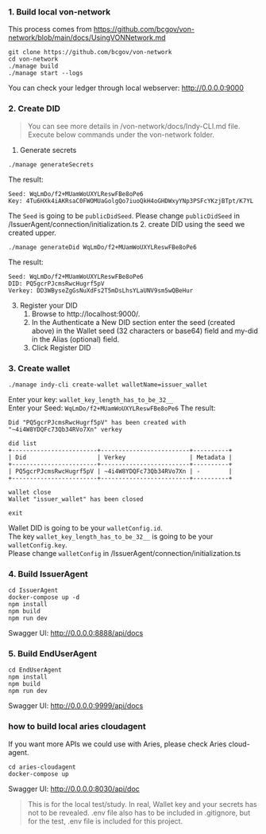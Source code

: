 ### 1. Build local von-network
This process comes from
https://github.com/bcgov/von-network/blob/main/docs/UsingVONNetwork.md
```
git clone https://github.com/bcgov/von-network
cd von-network
./manage build
./manage start --logs
```
You can check your ledger through local webserver: http://0.0.0.0:9000

### 2. Create DID
> You can see more details in /von-network/docs/Indy-CLI.md file.
> Execute below commands under the von-network folder.

1. Generate secrets 
```
./manage generateSecrets
```
The result:
```
Seed: WqLmDo/f2+MUamWoUXYLReswFBe8oPe6
Key: 4Tu6HXk4iAKRsaC0FWOMUaGolgQo7iuoQkH4oGHDWxyYNp3PSFcYKzjBTpt/K7YL
```
The ```Seed``` is going to be ```publicDidSeed```.
Please change `publicDidSeed` in /IssuerAgent/connection/initialization.ts
2. create DID using the seed we created upper.
```
./manage generateDid WqLmDo/f2+MUamWoUXYLReswFBe8oPe6
```
The result:
```
Seed: WqLmDo/f2+MUamWoUXYLReswFBe8oPe6
DID: PQ5gcrPJcmsRwcHugrf5pV
Verkey: DD3WByseZgGsNuXdFs2T5mDsLhsYLaUNV9sm5wQBeHur
```
3. Register your DID
   1. Browse to http://localhost:9000/.
   2. In the Authenticate a New DID section enter the seed (created above) in the Wallet seed (32 characters or base64) field and my-did in the Alias (optional) field.
   3. Click Register DID

### 3. Create wallet
```
./manage indy-cli create-wallet walletName=issuer_wallet
```
Enter your key: `wallet_key_length_has_to_be_32__`  
Enter your Seed: `WqLmDo/f2+MUamWoUXYLReswFBe8oPe6`
The result:
```
Did "PQ5gcrPJcmsRwcHugrf5pV" has been created with "~4i4W8YDQFc73Qb34RVo7Xn" verkey

did list
+------------------------+-------------------------+----------+
| Did                    | Verkey                  | Metadata |
+------------------------+-------------------------+----------+
| PQ5gcrPJcmsRwcHugrf5pV | ~4i4W8YDQFc73Qb34RVo7Xn | -        |
+------------------------+-------------------------+----------+

wallet close
Wallet "issuer_wallet" has been closed

exit
```
Wallet DID is going to be your `walletConfig.id`.  
The key `wallet_key_length_has_to_be_32__` is going to be your `walletConfig.key`.  
Please change `walletConfig` in /IssuerAgent/connection/initialization.ts

### 4. Build IssuerAgent
```
cd IssuerAgent
docker-compose up -d
npm install
npm build
npm run dev
```
Swagger UI: http://0.0.0.0:8888/api/docs

### 5. Build EndUserAgent
```
cd EndUserAgent
npm install
npm build
npm run dev
```
Swagger UI: http://0.0.0.0:9999/api/docs

### how to build local aries cloudagent
If you want more APIs we could use with Aries, please check Aries cloud-agent.
```
cd aries-cloudagent
docker-compose up
```
Swagger UI: http://0.0.0.0:8030/api/doc

> This is for the local test/study. In real, Wallet key and your secrets has not to be revealed.
> .env file also has to be included in .gitignore, but for the test, .env file is included for this project.